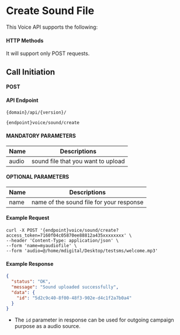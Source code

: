 # Create Sound File

This Voice API supports the following:

#### HTTP Methods

It will support only POST requests.

## Call Initiation

#### POST

#### API Endpoint

```
{domain}/api/{version}/
```

```
{endpoint}voice/sound/create
```

#### MANDATORY PARAMETERS

| Name  | Descriptions                       |
| ----- | ---------------------------------- |
| audio | sound file that you want to upload |

#### OPTIONAL PARAMETERS

| Name | Descriptions                             |
| ---- | ---------------------------------------- |
| name | name of the sound file for your response |

#### Example Request

```
curl -X POST '{endpoint}voice/sound/create?access_token=7160f04c05870ee88812a435xxxxxxxx' \
--header 'Content-Type: application/json' \
--form 'name=myaudiofile' \
--form 'audio=@/home/mdigital/Desktop/testsms/welcome.mp3'
```

#### Example Response

```json
{
  "status": "OK",
  "message": "Sound uploaded successfully",
  "data": {
    "id": "5d2c9c40-8f00-48f3-902e-d4c1f2a7b0a4"
  }
}
```

- The `id` parameter in response can be used for outgoing campaign purpose as a audio source.
